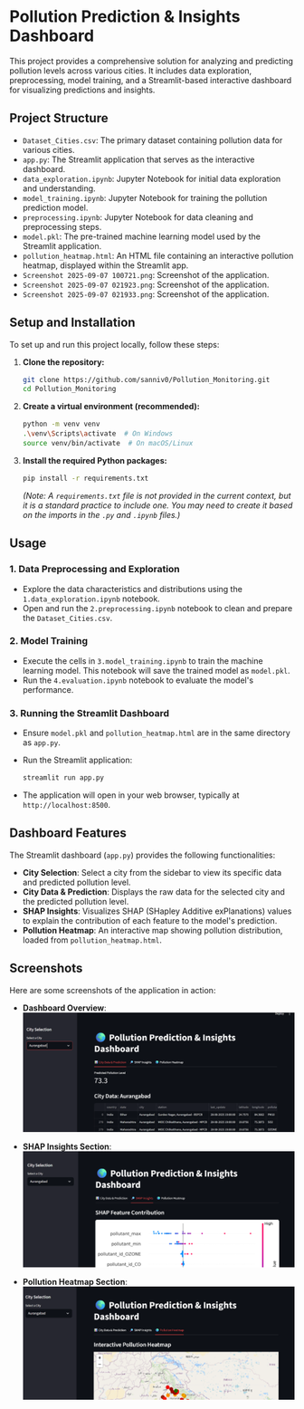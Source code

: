# Pollution Prediction & Insights Dashboard

This project provides a comprehensive solution for analyzing and predicting pollution levels across various cities. It includes data exploration, preprocessing, model training, and a Streamlit-based interactive dashboard for visualizing predictions and insights.

## Project Structure

- `Dataset_Cities.csv`: The primary dataset containing pollution data for various cities.
- `app.py`: The Streamlit application that serves as the interactive dashboard.
- `data_exploration.ipynb`: Jupyter Notebook for initial data exploration and understanding.
- `model_training.ipynb`: Jupyter Notebook for training the pollution prediction model.
- `preprocessing.ipynb`: Jupyter Notebook for data cleaning and preprocessing steps.
- `model.pkl`: The pre-trained machine learning model used by the Streamlit application.
- `pollution_heatmap.html`: An HTML file containing an interactive pollution heatmap, displayed within the Streamlit app.
- `Screenshot 2025-09-07 100721.png`: Screenshot of the application.
- `Screenshot 2025-09-07 021923.png`: Screenshot of the application.
- `Screenshot 2025-09-07 021933.png`: Screenshot of the application.

## Setup and Installation

To set up and run this project locally, follow these steps:

1.  **Clone the repository:**

    ```bash
    git clone https://github.com/sanniv0/Pollution_Monitoring.git
    cd Pollution_Monitoring
    ```

2.  **Create a virtual environment (recommended):**

    ```bash
    python -m venv venv
    .\venv\Scripts\activate  # On Windows
    source venv/bin/activate  # On macOS/Linux
    ```

3.  **Install the required Python packages:**

    ```bash
    pip install -r requirements.txt
    ```
    *(Note: A `requirements.txt` file is not provided in the current context, but it is a standard practice to include one. You may need to create it based on the imports in the `.py` and `.ipynb` files.)*

## Usage

### 1. Data Preprocessing and Exploration

-   Explore the data characteristics and distributions using the `1.data_exploration.ipynb` notebook.
-   Open and run the `2.preprocessing.ipynb` notebook to clean and prepare the `Dataset_Cities.csv`.

### 2. Model Training

-   Execute the cells in `3.model_training.ipynb` to train the machine learning model. This notebook will save the trained model as `model.pkl`.
-   Run the `4.evaluation.ipynb` notebook to evaluate the model's performance.

### 3. Running the Streamlit Dashboard

-   Ensure `model.pkl` and `pollution_heatmap.html` are in the same directory as `app.py`.
-   Run the Streamlit application:

    ```bash
    streamlit run app.py
    ```

-   The application will open in your web browser, typically at `http://localhost:8500`.

## Dashboard Features

The Streamlit dashboard (`app.py`) provides the following functionalities:

-   **City Selection**: Select a city from the sidebar to view its specific data and predicted pollution level.
-   **City Data & Prediction**: Displays the raw data for the selected city and the predicted pollution level.
-   **SHAP Insights**: Visualizes SHAP (SHapley Additive exPlanations) values to explain the contribution of each feature to the model's prediction.
-   **Pollution Heatmap**: An interactive map showing pollution distribution, loaded from `pollution_heatmap.html`.

## Screenshots

Here are some screenshots of the application in action:

-   **Dashboard Overview**:
    ![Dashboard Overview](Screenshot%202025-09-07%20100721.png)

-   **SHAP Insights Section**:
    ![SHAP Insights](Screenshot%202025-09-07%20021923.png)

-   **Pollution Heatmap Section**:
    ![Pollution Heatmap](Screenshot%202025-09-07%20021933.png)
